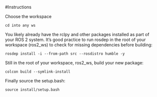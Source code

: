 #Instructions

Choose the workspace

    cd into any ws

You likely already have the rclpy and other  packages installed as part of your ROS 2 system. It’s good practice to run rosdep in the root of your workspace (ros2_ws) to check for missing dependencies before building:

    rosdep install -i --from-path src --rosdistro humble -y

Still in the root of your workspace, ros2_ws, build your new package:

    colcon build --symlink-install

Finally source the setup.bash:

    source install/setup.bash